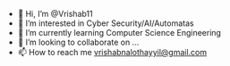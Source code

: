 - 👋 Hi, I’m @Vrishab11
- 👀 I’m interested in Cyber Security/AI/Automatas
- 🌱 I’m currently learning Computer Science Engineering
- 💞️ I’m looking to collaborate on ...
- 📫 How to reach me vrishabnalothayyil@gmail.com

<!---
Vrishab11/Vrishab11 is a ✨ special ✨ repository because its `README.md` (this file) appears on your GitHub profile.
You can click the Preview link to take a look at your changes.
--->
